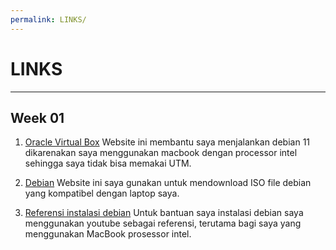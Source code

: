 ```yaml
---
permalink: LINKS/
---
```


# LINKS
---
## Week 01
1. [Oracle Virtual Box](https://www.virtualbox.org/wiki/Downloads)
    Website ini membantu saya menjalankan debian 11 dikarenakan saya menggunakan macbook dengan processor intel sehingga saya tidak bisa memakai UTM.
    
2. [Debian](https://www.debian.org/download)
    Website ini saya gunakan untuk mendownload ISO file debian yang kompatibel dengan laptop saya.
    
3. [Referensi instalasi debian](https://www.youtube.com/watch?v=Wm9sf67mn7k)
    Untuk bantuan saya instalasi debian saya menggunakan youtube sebagai referensi, terutama bagi saya yang menggunakan MacBook prosessor intel.
